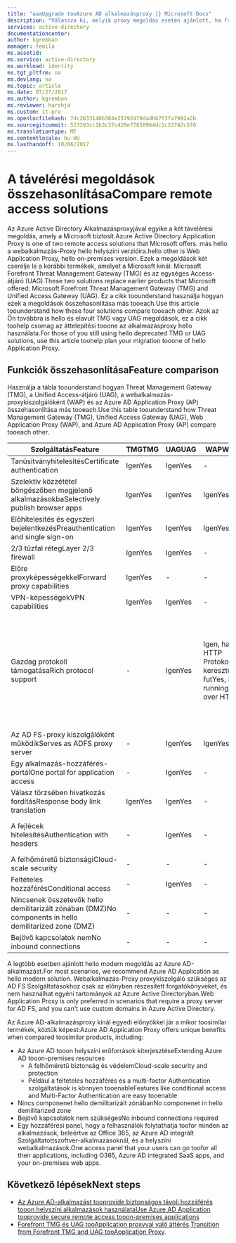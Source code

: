 ```yaml
---
title: "aaaUpgrade tooAzure AD alkalmazásproxy |} Microsoft Docs"
description: "Válassza ki, melyik proxy megoldás esetén ajánlott, ha frissít, a Microsoft Forefront vagy egységes Access-átjárón."
services: active-directory
documentationcenter: 
author: kgremban
manager: femila
ms.assetid: 
ms.service: active-directory
ms.workload: identity
ms.tgt_pltfrm: na
ms.devlang: na
ms.topic: article
ms.date: 07/27/2017
ms.author: kgremban
ms.reviewer: harshja
ms.custom: it-pro
ms.openlocfilehash: 7dc2633140b384e25792470dadbb7f3fa7992a2b
ms.sourcegitcommit: 523283cc1b3c37c428e77850964dc1c33742c5f0
ms.translationtype: MT
ms.contentlocale: hu-HU
ms.lasthandoff: 10/06/2017
---
```

# <a name="compare-remote-access-solutions"></a><span data-ttu-id="f85c0-103">A távelérési megoldások összehasonlítása</span><span class="sxs-lookup"><span data-stu-id="f85c0-103">Compare remote access solutions</span></span>

<span data-ttu-id="f85c0-104">Az Azure Active Directory Alkalmazásproxyjával egyike a két távelérési megoldás, amely a Microsoft biztosít.</span><span class="sxs-lookup"><span data-stu-id="f85c0-104">Azure Active Directory Application Proxy is one of two remote access solutions that Microsoft offers.</span></span> <span data-ttu-id="f85c0-105">más hello a webalkalmazás-Proxy hello helyszíni verzióira.</span><span class="sxs-lookup"><span data-stu-id="f85c0-105">hello other is Web Application Proxy, hello on-premises version.</span></span> <span data-ttu-id="f85c0-106">Ezek a megoldások két cserélje le a korábbi termékek, amelyet a Microsoft kínál: Microsoft Forefront Threat Management Gateway (TMG) és az egységes Access-átjáró (UAG).</span><span class="sxs-lookup"><span data-stu-id="f85c0-106">These two solutions replace earlier products that Microsoft offered: Microsoft Forefront Threat Management Gateway (TMG) and Unified Access Gateway (UAG).</span></span> <span data-ttu-id="f85c0-107">Ez a cikk toounderstand használja hogyan ezek a megoldások összehasonlítása más tooeach.</span><span class="sxs-lookup"><span data-stu-id="f85c0-107">Use this article toounderstand how these four solutions compare tooeach other.</span></span> <span data-ttu-id="f85c0-108">Azok az Ön továbbra is hello és elavult TMG vagy UAG megoldások, ez a cikk toohelp csomag az áttelepítési tooone az alkalmazásproxy hello használata.</span><span class="sxs-lookup"><span data-stu-id="f85c0-108">For those of you still using hello deprecated TMG or UAG solutions, use this article toohelp plan your migration tooone of hello Application Proxy.</span></span> 


## <a name="feature-comparison"></a><span data-ttu-id="f85c0-109">Funkciók összehasonlítása</span><span class="sxs-lookup"><span data-stu-id="f85c0-109">Feature comparison</span></span>

<span data-ttu-id="f85c0-110">Használja a tábla toounderstand hogyan Threat Management Gateway (TMG), a Unified Access-átjáró (UAG), a webalkalmazás-proxykiszolgálóként (WAP) és az Azure AD Application Proxy (AP) összehasonlítása más tooeach.</span><span class="sxs-lookup"><span data-stu-id="f85c0-110">Use this table toounderstand how Threat Management Gateway (TMG), Unified Access Gateway (UAG), Web Application Proxy (WAP), and Azure AD Application Proxy (AP) compare tooeach other.</span></span>

| <span data-ttu-id="f85c0-111">Szolgáltatás</span><span class="sxs-lookup"><span data-stu-id="f85c0-111">Feature</span></span> | <span data-ttu-id="f85c0-112">TMG</span><span class="sxs-lookup"><span data-stu-id="f85c0-112">TMG</span></span> | <span data-ttu-id="f85c0-113">UAG</span><span class="sxs-lookup"><span data-stu-id="f85c0-113">UAG</span></span> | <span data-ttu-id="f85c0-114">WAP</span><span class="sxs-lookup"><span data-stu-id="f85c0-114">WAP</span></span> | <span data-ttu-id="f85c0-115">AP</span><span class="sxs-lookup"><span data-stu-id="f85c0-115">AP</span></span> |
| ------- | --- | --- | --- | --- |
| <span data-ttu-id="f85c0-116">Tanúsítványhitelesítés</span><span class="sxs-lookup"><span data-stu-id="f85c0-116">Certificate authentication</span></span> | <span data-ttu-id="f85c0-117">Igen</span><span class="sxs-lookup"><span data-stu-id="f85c0-117">Yes</span></span> | <span data-ttu-id="f85c0-118">Igen</span><span class="sxs-lookup"><span data-stu-id="f85c0-118">Yes</span></span> | - | - |
| <span data-ttu-id="f85c0-119">Szelektív közzététel böngészőben megjelenő alkalmazásokba</span><span class="sxs-lookup"><span data-stu-id="f85c0-119">Selectively publish browser apps</span></span> | <span data-ttu-id="f85c0-120">Igen</span><span class="sxs-lookup"><span data-stu-id="f85c0-120">Yes</span></span> | <span data-ttu-id="f85c0-121">Igen</span><span class="sxs-lookup"><span data-stu-id="f85c0-121">Yes</span></span> | <span data-ttu-id="f85c0-122">Igen</span><span class="sxs-lookup"><span data-stu-id="f85c0-122">Yes</span></span> | <span data-ttu-id="f85c0-123">Igen</span><span class="sxs-lookup"><span data-stu-id="f85c0-123">Yes</span></span> |
| <span data-ttu-id="f85c0-124">Előhitelesítés és egyszeri bejelentkezés</span><span class="sxs-lookup"><span data-stu-id="f85c0-124">Preauthentication and single sign-on</span></span> | <span data-ttu-id="f85c0-125">Igen</span><span class="sxs-lookup"><span data-stu-id="f85c0-125">Yes</span></span> | <span data-ttu-id="f85c0-126">Igen</span><span class="sxs-lookup"><span data-stu-id="f85c0-126">Yes</span></span> | <span data-ttu-id="f85c0-127">Igen</span><span class="sxs-lookup"><span data-stu-id="f85c0-127">Yes</span></span> | <span data-ttu-id="f85c0-128">Igen</span><span class="sxs-lookup"><span data-stu-id="f85c0-128">Yes</span></span> | 
| <span data-ttu-id="f85c0-129">2/3 tűzfal réteg</span><span class="sxs-lookup"><span data-stu-id="f85c0-129">Layer 2/3 firewall</span></span> | <span data-ttu-id="f85c0-130">Igen</span><span class="sxs-lookup"><span data-stu-id="f85c0-130">Yes</span></span> | <span data-ttu-id="f85c0-131">Igen</span><span class="sxs-lookup"><span data-stu-id="f85c0-131">Yes</span></span> | - | - |
| <span data-ttu-id="f85c0-132">Előre proxyképességekkel</span><span class="sxs-lookup"><span data-stu-id="f85c0-132">Forward proxy capabilities</span></span> | <span data-ttu-id="f85c0-133">Igen</span><span class="sxs-lookup"><span data-stu-id="f85c0-133">Yes</span></span> | - | - | - |
| <span data-ttu-id="f85c0-134">VPN-képességek</span><span class="sxs-lookup"><span data-stu-id="f85c0-134">VPN capabilities</span></span> | <span data-ttu-id="f85c0-135">Igen</span><span class="sxs-lookup"><span data-stu-id="f85c0-135">Yes</span></span> | <span data-ttu-id="f85c0-136">Igen</span><span class="sxs-lookup"><span data-stu-id="f85c0-136">Yes</span></span> | - | - |
| <span data-ttu-id="f85c0-137">Gazdag protokoll támogatása</span><span class="sxs-lookup"><span data-stu-id="f85c0-137">Rich protocol support</span></span> | - | <span data-ttu-id="f85c0-138">Igen</span><span class="sxs-lookup"><span data-stu-id="f85c0-138">Yes</span></span> | <span data-ttu-id="f85c0-139">Igen, ha HTTP Protokollon keresztül fut</span><span class="sxs-lookup"><span data-stu-id="f85c0-139">Yes, if running over HTTP</span></span> | <span data-ttu-id="f85c0-140">Igen, ha HTTP Protokollon keresztül vagy a távoli asztali átjárón keresztül futtatja</span><span class="sxs-lookup"><span data-stu-id="f85c0-140">Yes, if running over HTTP or through Remote Desktop Gateway</span></span> |
| <span data-ttu-id="f85c0-141">Az AD FS-proxy kiszolgálóként működik</span><span class="sxs-lookup"><span data-stu-id="f85c0-141">Serves as ADFS proxy server</span></span> | - | <span data-ttu-id="f85c0-142">Igen</span><span class="sxs-lookup"><span data-stu-id="f85c0-142">Yes</span></span> | <span data-ttu-id="f85c0-143">Igen</span><span class="sxs-lookup"><span data-stu-id="f85c0-143">Yes</span></span> | - |
| <span data-ttu-id="f85c0-144">Egy alkalmazás-hozzáférés-portál</span><span class="sxs-lookup"><span data-stu-id="f85c0-144">One portal for application access</span></span> | - | <span data-ttu-id="f85c0-145">Igen</span><span class="sxs-lookup"><span data-stu-id="f85c0-145">Yes</span></span> | - | <span data-ttu-id="f85c0-146">Igen</span><span class="sxs-lookup"><span data-stu-id="f85c0-146">Yes</span></span> |
| <span data-ttu-id="f85c0-147">Válasz törzsében hivatkozás fordítás</span><span class="sxs-lookup"><span data-stu-id="f85c0-147">Response body link translation</span></span> | <span data-ttu-id="f85c0-148">Igen</span><span class="sxs-lookup"><span data-stu-id="f85c0-148">Yes</span></span> | <span data-ttu-id="f85c0-149">Igen</span><span class="sxs-lookup"><span data-stu-id="f85c0-149">Yes</span></span> | - | <span data-ttu-id="f85c0-150">Igen</span><span class="sxs-lookup"><span data-stu-id="f85c0-150">Yes</span></span> | 
| <span data-ttu-id="f85c0-151">A fejlécek hitelesítés</span><span class="sxs-lookup"><span data-stu-id="f85c0-151">Authentication with headers</span></span> | - | <span data-ttu-id="f85c0-152">Igen</span><span class="sxs-lookup"><span data-stu-id="f85c0-152">Yes</span></span> | - | <span data-ttu-id="f85c0-153">Igen, de PingAccess</span><span class="sxs-lookup"><span data-stu-id="f85c0-153">Yes, with PingAccess</span></span> | 
| <span data-ttu-id="f85c0-154">A felhőméretű biztonsági</span><span class="sxs-lookup"><span data-stu-id="f85c0-154">Cloud-scale security</span></span> | - | - | - | <span data-ttu-id="f85c0-155">Igen</span><span class="sxs-lookup"><span data-stu-id="f85c0-155">Yes</span></span> | 
| <span data-ttu-id="f85c0-156">Feltételes hozzáférés</span><span class="sxs-lookup"><span data-stu-id="f85c0-156">Conditional access</span></span> | - | <span data-ttu-id="f85c0-157">Igen</span><span class="sxs-lookup"><span data-stu-id="f85c0-157">Yes</span></span> | - | <span data-ttu-id="f85c0-158">Igen</span><span class="sxs-lookup"><span data-stu-id="f85c0-158">Yes</span></span> |
| <span data-ttu-id="f85c0-159">Nincsenek összetevők hello demilitarizált zónában (DMZ)</span><span class="sxs-lookup"><span data-stu-id="f85c0-159">No components in hello demilitarized zone (DMZ)</span></span> | - | - | - | <span data-ttu-id="f85c0-160">Igen</span><span class="sxs-lookup"><span data-stu-id="f85c0-160">Yes</span></span> |
| <span data-ttu-id="f85c0-161">Bejövő kapcsolatok nem</span><span class="sxs-lookup"><span data-stu-id="f85c0-161">No inbound connections</span></span> | - | - | - | <span data-ttu-id="f85c0-162">Igen</span><span class="sxs-lookup"><span data-stu-id="f85c0-162">Yes</span></span> |

<span data-ttu-id="f85c0-163">A legtöbb esetben ajánlott hello modern megoldás az Azure AD-alkalmazást.</span><span class="sxs-lookup"><span data-stu-id="f85c0-163">For most scenarios, we recommend Azure AD Application as hello modern solution.</span></span> <span data-ttu-id="f85c0-164">Webalkalmazás-Proxy proxykiszolgáló szükséges az AD FS Szolgáltatásokhoz csak az előnyben részesített forgatókönyveket, és nem használhat egyéni tartományok az Azure Active Directoryban.</span><span class="sxs-lookup"><span data-stu-id="f85c0-164">Web Application Proxy is only preferred in scenarios that require a proxy server for AD FS, and you can't use custom domains in Azure Active Directory.</span></span> 

<span data-ttu-id="f85c0-165">Az Azure AD-alkalmazásproxy kínál egyedi előnyökkel jár a mikor toosimilar termékek, köztük képest:</span><span class="sxs-lookup"><span data-stu-id="f85c0-165">Azure AD Application Proxy offers unique benefits when compared toosimilar products, including:</span></span>

- <span data-ttu-id="f85c0-166">Az Azure AD tooon helyszíni erőforrások kiterjesztése</span><span class="sxs-lookup"><span data-stu-id="f85c0-166">Extending Azure AD tooon-premises resources</span></span>
   - <span data-ttu-id="f85c0-167">A felhőméretű biztonság és védelem</span><span class="sxs-lookup"><span data-stu-id="f85c0-167">Cloud-scale security and protection</span></span>
   - <span data-ttu-id="f85c0-168">Például a feltételes hozzáférés és a multi-factor Authentication szolgáltatások is könnyen tooenable</span><span class="sxs-lookup"><span data-stu-id="f85c0-168">Features like conditional access and Multi-Factor Authentication are easy tooenable</span></span>
- <span data-ttu-id="f85c0-169">Nincs componenet hello demilitarizált zónában</span><span class="sxs-lookup"><span data-stu-id="f85c0-169">No componenet in hello demilitarized zone</span></span>
- <span data-ttu-id="f85c0-170">Bejövő kapcsolatok nem szükséges</span><span class="sxs-lookup"><span data-stu-id="f85c0-170">No inbound connections required</span></span>
- <span data-ttu-id="f85c0-171">Egy hozzáférési panel, hogy a felhasználók folytathatja toofor minden az alkalmazások, beleértve az Office 365, az Azure AD integrált Szolgáltatottszoftver-alkalmazásoknál, és a helyszíni webalkalmazások.</span><span class="sxs-lookup"><span data-stu-id="f85c0-171">One access panel that your users can go toofor all their applications, including O365, Azure AD integrated SaaS apps, and your on-premises web apps.</span></span> 


## <a name="next-steps"></a><span data-ttu-id="f85c0-172">Következő lépések</span><span class="sxs-lookup"><span data-stu-id="f85c0-172">Next steps</span></span>

- [<span data-ttu-id="f85c0-173">Az Azure AD-alkalmazást tooprovide biztonságos távoli hozzáférés tooon helyszíni alkalmazások használata</span><span class="sxs-lookup"><span data-stu-id="f85c0-173">Use Azure AD Application tooprovide secure remote access tooon-premises applications</span></span>](active-directory-application-proxy-get-started.md)
- <span data-ttu-id="f85c0-174">[Forefront TMG és UAG tooApplication proxyval való áttérés](https://blogs.technet.microsoft.com/isablog/2015/06/30/modernizing-microsoft-application-access-with-web-application-proxy-and-azure-active-directory-application-proxy/).</span><span class="sxs-lookup"><span data-stu-id="f85c0-174">[Transition from Forefront TMG and UAG tooApplication Proxy](https://blogs.technet.microsoft.com/isablog/2015/06/30/modernizing-microsoft-application-access-with-web-application-proxy-and-azure-active-directory-application-proxy/).</span></span>
